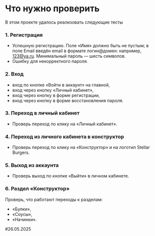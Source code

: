 # Что нужно проверить

В этом проекте удалось реализовать следующие тесты

### 1. Регистрация
- Успешную регистрацию. Поле «Имя» должно быть не пустым; в поле Email введён email в формате логин@домен: например, 123@ya.ru. Минимальный пароль — шесть символов.
- Ошибку для некорректного пароля.

### 2. Вход
- вход по кнопке «Войти в аккаунт» на главной,
- вход через кнопку «Личный кабинет»,
- вход через кнопку в форме регистрации,
- вход через кнопку в форме восстановления пароля.

### 3. Переход в личный кабинет 
- Проверь переход по клику на «Личный кабинет».

### 4. Переход из личного кабинета в конструктор 
- Проверь переход по клику на «Конструктор» и на логотип Stellar Burgers.

### 5. Выход из аккаунта
- Проверь выход по кнопке «Выйти» в личном кабинете.

### 6. Раздел «Конструктор»
Проверь, что работают переходы к разделам:
- «Булки»,
- «Соусы»,
- «Начинки».

#26.05.2025